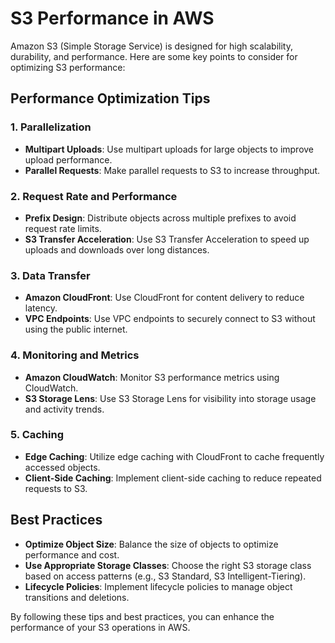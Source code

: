 # S3 Performance in AWS

Amazon S3 (Simple Storage Service) is designed for high scalability, durability, and performance. Here are some key points to consider for optimizing S3 performance:

## Performance Optimization Tips

### 1. Parallelization
- **Multipart Uploads**: Use multipart uploads for large objects to improve upload performance.
- **Parallel Requests**: Make parallel requests to S3 to increase throughput.

### 2. Request Rate and Performance
- **Prefix Design**: Distribute objects across multiple prefixes to avoid request rate limits.
- **S3 Transfer Acceleration**: Use S3 Transfer Acceleration to speed up uploads and downloads over long distances.

### 3. Data Transfer
- **Amazon CloudFront**: Use CloudFront for content delivery to reduce latency.
- **VPC Endpoints**: Use VPC endpoints to securely connect to S3 without using the public internet.

### 4. Monitoring and Metrics
- **Amazon CloudWatch**: Monitor S3 performance metrics using CloudWatch.
- **S3 Storage Lens**: Use S3 Storage Lens for visibility into storage usage and activity trends.

### 5. Caching
- **Edge Caching**: Utilize edge caching with CloudFront to cache frequently accessed objects.
- **Client-Side Caching**: Implement client-side caching to reduce repeated requests to S3.

## Best Practices

- **Optimize Object Size**: Balance the size of objects to optimize performance and cost.
- **Use Appropriate Storage Classes**: Choose the right S3 storage class based on access patterns (e.g., S3 Standard, S3 Intelligent-Tiering).
- **Lifecycle Policies**: Implement lifecycle policies to manage object transitions and deletions.

By following these tips and best practices, you can enhance the performance of your S3 operations in AWS.
